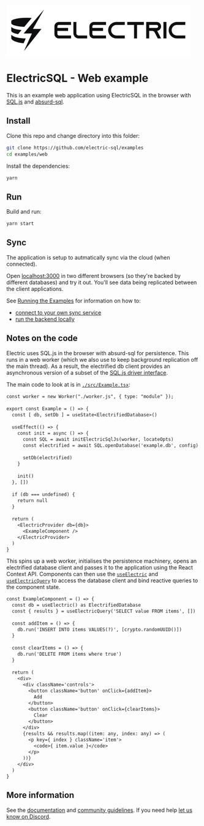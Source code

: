<a href="https://electric-sql.com">
  <picture>
    <source media="(prefers-color-scheme: dark)"
        srcset="https://raw.githubusercontent.com/electric-sql/meta/main/identity/ElectricSQL-logo-light-trans.svg"
    />
    <source media="(prefers-color-scheme: light)"
        srcset="https://raw.githubusercontent.com/electric-sql/meta/main/identity/ElectricSQL-logo-black.svg"
    />
    <img alt="ElectricSQL logo"
        src="https://raw.githubusercontent.com/electric-sql/meta/main/identity/ElectricSQL-logo-black.svg"
    />
  </picture>
</a>

# ElectricSQL - Web example

This is an example web application using ElectricSQL in the browser with [SQL.js](https://sql.js.org) and [absurd-sql](https://github.com/jlongster/absurd-sql).

## Install

Clone this repo and change directory into this folder:

```sh
git clone https://github.com/electric-sql/examples
cd examples/web
```

Install the dependencies:

```sh
yarn
```

## Run

Build and run:

```sh
yarn start
```

## Sync

The application is setup to autmatically sync via the cloud (when connected).

Open [localhost:3000](http://localhost:3000) in two different browsers (so they're backed by different databases) and try it out. You'll see data being replicated between the client applications.

See [Running the Examples](/docs/overview/examples) for information on how to:

- [connect to your own sync service](/docs/overview/examples#option-2--connect-to-your-own-sync-service)
- [run the backend locally](/docs/overview/examples#option-3--run-the-backend-locally)

## Notes on the code

Electric uses SQL.js in the browser with absurd-sql for persistence. This runs in a web worker (which we also use to keep background replication off the main thread). As a result, the electrified db client provides an asynchronous version of a subset of the [SQL.js driver interface](https://sql.js.org/documentation).

The main code to look at is in [`./src/Example.tsx`](./src/Example.tsx):

```tsx
const worker = new Worker("./worker.js", { type: "module" });

export const Example = () => {
  const [ db, setDb ] = useState<ElectrifiedDatabase>()

  useEffect(() => {
    const init = async () => {
      const SQL = await initElectricSqlJs(worker, locateOpts)
      const electrified = await SQL.openDatabase('example.db', config)

      setDb(electrified)
    }

    init()
  }, [])

  if (db === undefined) {
    return null
  }

  return (
    <ElectricProvider db={db}>
      <ExampleComponent />
    </ElectricProvider>
  )
}
```

This spins up a web worker, initialises the persistence machinery, opens an electrified database client and passes it to the application using the React Context API. Components can then use the [`useElectric`](https://electric-sql.com/docs/usage/frameworks#useelectric-hook) and [`useElectricQuery`](https://electric-sql.com/docs/usage/frameworks#useelectricquery-hook) to access the database client and bind reactive queries to the component state.

```tsx
const ExampleComponent = () => {
  const db = useElectric() as ElectrifiedDatabase
  const { results } = useElectricQuery('SELECT value FROM items', [])

  const addItem = () => {
    db.run('INSERT INTO items VALUES(?)', [crypto.randomUUID()])
  }

  const clearItems = () => {
    db.run('DELETE FROM items where true')
  }

  return (
    <div>
      <div className='controls'>
        <button className='button' onClick={addItem}>
          Add
        </button>
        <button className='button' onClick={clearItems}>
          Clear
        </button>
      </div>
      {results && results.map((item: any, index: any) => (
        <p key={ index } className='item'>
          <code>{ item.value }</code>
        </p>
      ))}
    </div>
  )
}
```

## More information

See the [documentation](https://electric-sql.com/docs) and [community guidelines](https://github.com/electric-sql/meta). If you need help [let us know on Discord](https://discord.gg/B7kHGwDcbj).
